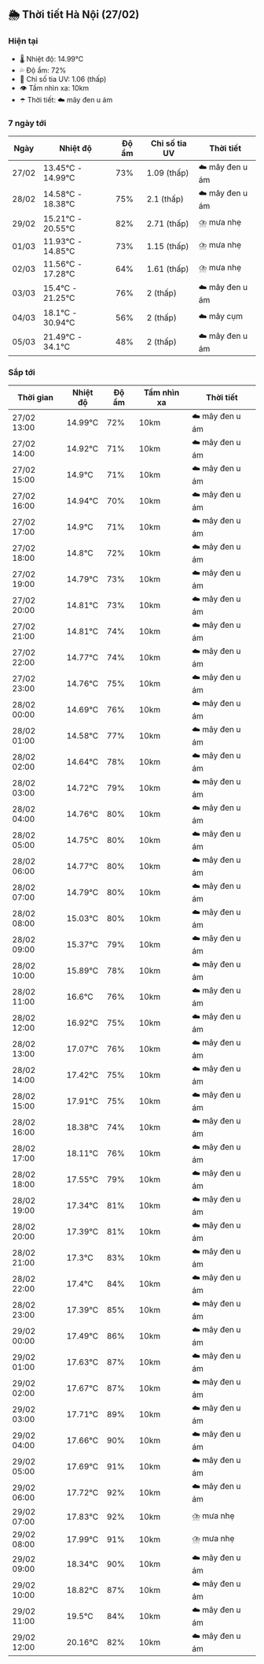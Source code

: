 ## 🌦️ Thời tiết Hà Nội (27/02)

### Hiện tại

- 🌡️ Nhiệt độ: 14.99℃
- 💦 Độ ẩm: 72%
- 🌟 Chỉ số tia UV: 1.06 (thấp)
- 👁️ Tầm nhìn xa: 10km
- ☂️ Thời tiết: ☁️ mây đen u ám

### 7 ngày tới

| Ngày | Nhiệt độ | Độ ẩm | Chỉ số tia UV | Thời tiết |
| --- | --- | --- | --- | --- |
| 27/02 | 13.45℃ - 14.99℃ | 73% | 1.09 (thấp) | ☁️ mây đen u ám |
| 28/02 | 14.58℃ - 18.38℃ | 75% | 2.1 (thấp) | ☁️ mây đen u ám |
| 29/02 | 15.21℃ - 20.55℃ | 82% | 2.71 (thấp) | ⛈️ mưa nhẹ |
| 01/03 | 11.93℃ - 14.85℃ | 73% | 1.15 (thấp) | ⛈️ mưa nhẹ |
| 02/03 | 11.56℃ - 17.28℃ | 64% | 1.61 (thấp) | ⛈️ mưa nhẹ |
| 03/03 | 15.4℃ - 21.25℃ | 76% | 2 (thấp) | ☁️ mây đen u ám |
| 04/03 | 18.1℃ - 30.94℃ | 56% | 2 (thấp) | ☁️ mây cụm |
| 05/03 | 21.49℃ - 34.1℃ | 48% | 2 (thấp) | ☁️ mây đen u ám |

### Sắp tới

| Thời gian | Nhiệt độ | Độ ẩm | Tầm nhìn xa | Thời tiết |
| --- | --- | --- | --- | --- |
| 27/02 13:00 | 14.99℃ | 72% | 10km | ☁️ mây đen u ám |
| 27/02 14:00 | 14.92℃ | 71% | 10km | ☁️ mây đen u ám |
| 27/02 15:00 | 14.9℃ | 71% | 10km | ☁️ mây đen u ám |
| 27/02 16:00 | 14.94℃ | 70% | 10km | ☁️ mây đen u ám |
| 27/02 17:00 | 14.9℃ | 71% | 10km | ☁️ mây đen u ám |
| 27/02 18:00 | 14.8℃ | 72% | 10km | ☁️ mây đen u ám |
| 27/02 19:00 | 14.79℃ | 73% | 10km | ☁️ mây đen u ám |
| 27/02 20:00 | 14.81℃ | 73% | 10km | ☁️ mây đen u ám |
| 27/02 21:00 | 14.81℃ | 74% | 10km | ☁️ mây đen u ám |
| 27/02 22:00 | 14.77℃ | 74% | 10km | ☁️ mây đen u ám |
| 27/02 23:00 | 14.76℃ | 75% | 10km | ☁️ mây đen u ám |
| 28/02 00:00 | 14.69℃ | 76% | 10km | ☁️ mây đen u ám |
| 28/02 01:00 | 14.58℃ | 77% | 10km | ☁️ mây đen u ám |
| 28/02 02:00 | 14.64℃ | 78% | 10km | ☁️ mây đen u ám |
| 28/02 03:00 | 14.72℃ | 79% | 10km | ☁️ mây đen u ám |
| 28/02 04:00 | 14.76℃ | 80% | 10km | ☁️ mây đen u ám |
| 28/02 05:00 | 14.75℃ | 80% | 10km | ☁️ mây đen u ám |
| 28/02 06:00 | 14.77℃ | 80% | 10km | ☁️ mây đen u ám |
| 28/02 07:00 | 14.79℃ | 80% | 10km | ☁️ mây đen u ám |
| 28/02 08:00 | 15.03℃ | 80% | 10km | ☁️ mây đen u ám |
| 28/02 09:00 | 15.37℃ | 79% | 10km | ☁️ mây đen u ám |
| 28/02 10:00 | 15.89℃ | 78% | 10km | ☁️ mây đen u ám |
| 28/02 11:00 | 16.6℃ | 76% | 10km | ☁️ mây đen u ám |
| 28/02 12:00 | 16.92℃ | 75% | 10km | ☁️ mây đen u ám |
| 28/02 13:00 | 17.07℃ | 76% | 10km | ☁️ mây đen u ám |
| 28/02 14:00 | 17.42℃ | 75% | 10km | ☁️ mây đen u ám |
| 28/02 15:00 | 17.91℃ | 75% | 10km | ☁️ mây đen u ám |
| 28/02 16:00 | 18.38℃ | 74% | 10km | ☁️ mây đen u ám |
| 28/02 17:00 | 18.11℃ | 76% | 10km | ☁️ mây đen u ám |
| 28/02 18:00 | 17.55℃ | 79% | 10km | ☁️ mây đen u ám |
| 28/02 19:00 | 17.34℃ | 81% | 10km | ☁️ mây đen u ám |
| 28/02 20:00 | 17.39℃ | 81% | 10km | ☁️ mây đen u ám |
| 28/02 21:00 | 17.3℃ | 83% | 10km | ☁️ mây đen u ám |
| 28/02 22:00 | 17.4℃ | 84% | 10km | ☁️ mây đen u ám |
| 28/02 23:00 | 17.39℃ | 85% | 10km | ☁️ mây đen u ám |
| 29/02 00:00 | 17.49℃ | 86% | 10km | ☁️ mây đen u ám |
| 29/02 01:00 | 17.63℃ | 87% | 10km | ☁️ mây đen u ám |
| 29/02 02:00 | 17.67℃ | 87% | 10km | ☁️ mây đen u ám |
| 29/02 03:00 | 17.71℃ | 89% | 10km | ☁️ mây đen u ám |
| 29/02 04:00 | 17.66℃ | 90% | 10km | ☁️ mây đen u ám |
| 29/02 05:00 | 17.69℃ | 91% | 10km | ☁️ mây đen u ám |
| 29/02 06:00 | 17.72℃ | 92% | 10km | ☁️ mây đen u ám |
| 29/02 07:00 | 17.83℃ | 92% | 10km | ⛈️ mưa nhẹ |
| 29/02 08:00 | 17.99℃ | 91% | 10km | ⛈️ mưa nhẹ |
| 29/02 09:00 | 18.34℃ | 90% | 10km | ☁️ mây đen u ám |
| 29/02 10:00 | 18.82℃ | 87% | 10km | ☁️ mây đen u ám |
| 29/02 11:00 | 19.5℃ | 84% | 10km | ☁️ mây đen u ám |
| 29/02 12:00 | 20.16℃ | 82% | 10km | ☁️ mây đen u ám |
